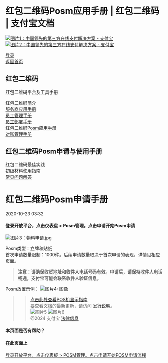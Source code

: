 红包二维码Posm应用手册 | 红包二维码 | 支付宝文档
===============

[![图片1：中国领先的第三方在线支付解决方案 - 支付宝](https://ac.alipay.com/storage/2024/3/26/d66c43c0-440d-4c97-9976-f2028a2c8c5e.svg)![图片2：中国领先的第三方在线支付解决方案 - 支付宝](https://ac.alipay.com/storage/2024/3/26/a48bd336-aea0-4f16-bf83-616eacbb4434.svg)](/docs/)

[登录](https://global.alipay.com/ilogin/account_login.htm?goto=https%3A%2F%2Fglobal.alipay.com%2Fdocs%2Fac%2Fredpacket%2Ffwfd9w)  
[返回首页](../../)  

红包二维码
------------

红包二维码平台及工具手册

[红包二维码简介](/docs/ac/redpacket/scrzsv)  
[服务商应用手册](/docs/ac/redpacket/intro)  
[员工管理手册](/docs/ac/redpacket/dt82mk)  
[员工部署手册](/docs/ac/redpacket/kf153c)  
[红包二维码Posm应用手册](/docs/ac/redpacket/fwfd9w)  
[对账管理手册](/docs/ac/redpacket/rw3egu)  

红包二维码Posm申请与使用手册
---------------------------

红包二维码最佳实践  
初级材料使用指南  
[常见问题解答](/docs/ac/redpacket/faq)  

红包二维码Posm申请手册
==================

2020-10-23 03:32

#### 登录开放平台，点击仪表盘 > Posm管理。点击申请开始Posm申请

![图片3：物料申请.jpg](https://cdn.nlark.com/yuque/0/2020/jpeg/561635/1588925003503-bde15f3d-4aa7-4df2-8cbf-0b9d2d8c2f3f.jpeg)

Posm类型：立牌和贴纸  
首次申请数量限制：1000件。后续申请数量取决于首次申请的表现，详情见相应页面。  
> **注意：请确保收货地址和收件人电话号码有效。申请后，请保持收件人电话畅通，支付宝可能会联系收件人验证信息。**  

Posm放置示例：
![图片4: 图像](https://cdn.nlark.com/yuque/0/2020/png/561635/1603423277183-9e6bd2fb-874a-4332-b170-d1b8d604feb7.png)  
>> [点击此处查看POS机显示指南](https://global.alipay.com/doc/redpacket/redqrmaterials)  
要查看文档的最新更新，请访问 [发行说明](https://global.alipay.com/docs/releasenotes)。  
![图片5](https://ac.alipay.com/storage/2021/5/20/19b2c126-9442-4f16-8f20-e539b1db482a.png) ![图片6](https://ac.alipay.com/storage/2021/5/20/e9f3f154-dbf0-455f-89f0-b3d4e0c14481.png)  
@2024 支付宝 [法律信息](https://global.alipay.com/docs/ac/platform/membership)  
#### 本页面是否有帮助？  
#### 在此页面上  
[登录开放平台，点击仪表板 > POSM管理。点击申请开始POSM申请流程](#0e615882 "登录开放平台，点击仪表板 > POSM管理。点击申请开始POSM申请流程")